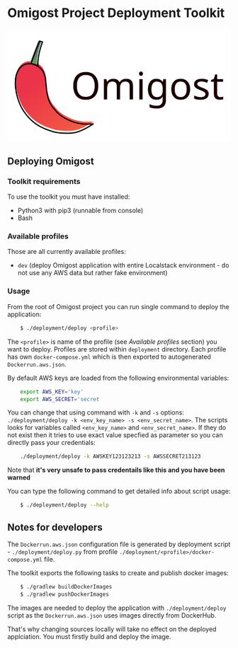 # Omigost Project Deployment Toolkit

![Omigost logo](https://raw.githubusercontent.com/Omigost/Omigost/master/frontend/src/assets/img/omigost_logo.svg)

## Deploying Omigost

### Toolkit requirements

To use the toolkit you must have installed:

* Python3 with pip3 (runnable from console)
* Bash

### Available profiles

Those are all currently available profiles:
* `dev` (deploy Omigost application with entire Localstack environment - do not use any AWS data but rather fake environment)

### Usage

From the root of Omigost project you can run single command to deploy the application:
```bash
    $ ./deployment/deploy <profile>
```
The `<profile>` is name of the profile (see *Available profiles* section) you want to deploy. Profiles are stored within `deployment` directory.
Each profile has own `docker-compose.yml` which is then exported to autogenerated `Dockerrun.aws.json`.

By default AWS keys are loaded from the following environmental variables:
```bash
    export AWS_KEY='key'
    export AWS_SECRET='secret
```

You can change that using command with `-k` and `-s` options: `./deployment/deploy -k <env_key_name> -s <env_secret_name>`.
The scripts looks for variables called `<env_key_name>` and `<env_secret_name>`. If they do not exist then it tries to
use exact value specfied as parameter so you can directly pass your credentials:
```bash
    ./deployment/deploy -k AWSKEY123123213 -s AWSSECRET213123
```
Note that **it's very unsafe to pass credentails like this and you have been warned**

You can type the following command to get detailed info about script usage:
```bash
    $ ./deployment/deploy --help
```

## Notes for developers

The `Dockerrun.aws.json` configuration file is generated by deployment script - `./deployment/deploy.py` from profile `./deployment/<profile>/docker-compose.yml` file.

The toolkit exports the following tasks to create and publish docker images:
```bash
    $ ./gradlew buildDockerImages
    $ ./gradlew pushDockerImages
```

The images are needed to deploy the application with `./deployment/deploy` script as the `Dockerrun.aws.json` uses images directly from DockerHub.

That's why changing sources locally will take no effect on the deployed applciation. You must firstly build and deploy the image.